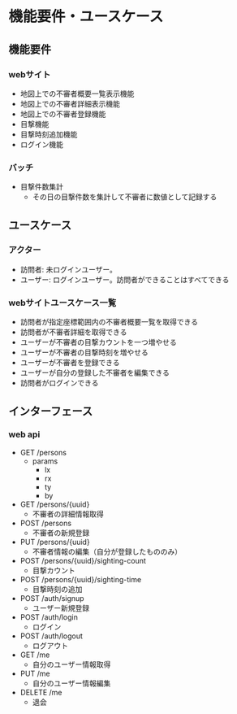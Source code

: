 # 機能要件・ユースケース

## 機能要件
### webサイト
- 地図上での不審者概要一覧表示機能
- 地図上での不審者詳細表示機能
- 地図上での不審者登録機能
- 目撃機能
- 目撃時刻追加機能
- ログイン機能
### バッチ
- 目撃件数集計
    - その日の目撃件数を集計して不審者に数値として記録する

## ユースケース
### アクター
 - 訪問者: 未ログインユーザー。
 - ユーザー: ログインユーザー。訪問者ができることはすべてできる
### webサイトユースケース一覧
- 訪問者が指定座標範囲内の不審者概要一覧を取得できる
- 訪問者が不審者詳細を取得できる
- ユーザーが不審者の目撃カウントを一つ増やせる
- ユーザーが不審者の目撃時刻を増やせる
- ユーザーが不審者を登録できる
- ユーザーが自分の登録した不審者を編集できる
- 訪問者がログインできる

## インターフェース
### web api
- GET /persons
    - params
        - lx
        - rx
        - ty
        - by
- GET /persons/{uuid}
    - 不審者の詳細情報取得
- POST /persons
    - 不審者の新規登録
- PUT /persons/{uuid}
    - 不審者情報の編集（自分が登録したもののみ）
- POST /persons/{uuid}/sighting-count
    - 目撃カウント
- POST /persons/{uuid}/sighting-time
    - 目撃時刻の追加
- POST /auth/signup
    - ユーザー新規登録
- POST /auth/login
    - ログイン
- POST /auth/logout
    - ログアウト
- GET /me
    - 自分のユーザー情報取得
- PUT /me
    - 自分のユーザー情報編集
- DELETE /me
    - 退会
